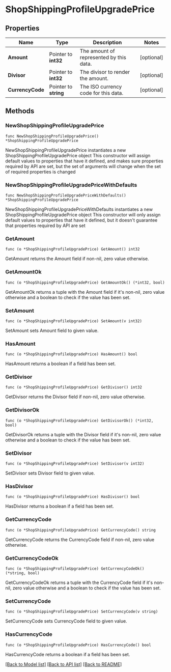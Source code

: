# ShopShippingProfileUpgradePrice

## Properties

Name | Type | Description | Notes
------------ | ------------- | ------------- | -------------
**Amount** | Pointer to **int32** | The amount of represented by this data. | [optional] 
**Divisor** | Pointer to **int32** | The divisor to render the amount. | [optional] 
**CurrencyCode** | Pointer to **string** | The ISO currency code for this data. | [optional] 

## Methods

### NewShopShippingProfileUpgradePrice

`func NewShopShippingProfileUpgradePrice() *ShopShippingProfileUpgradePrice`

NewShopShippingProfileUpgradePrice instantiates a new ShopShippingProfileUpgradePrice object
This constructor will assign default values to properties that have it defined,
and makes sure properties required by API are set, but the set of arguments
will change when the set of required properties is changed

### NewShopShippingProfileUpgradePriceWithDefaults

`func NewShopShippingProfileUpgradePriceWithDefaults() *ShopShippingProfileUpgradePrice`

NewShopShippingProfileUpgradePriceWithDefaults instantiates a new ShopShippingProfileUpgradePrice object
This constructor will only assign default values to properties that have it defined,
but it doesn't guarantee that properties required by API are set

### GetAmount

`func (o *ShopShippingProfileUpgradePrice) GetAmount() int32`

GetAmount returns the Amount field if non-nil, zero value otherwise.

### GetAmountOk

`func (o *ShopShippingProfileUpgradePrice) GetAmountOk() (*int32, bool)`

GetAmountOk returns a tuple with the Amount field if it's non-nil, zero value otherwise
and a boolean to check if the value has been set.

### SetAmount

`func (o *ShopShippingProfileUpgradePrice) SetAmount(v int32)`

SetAmount sets Amount field to given value.

### HasAmount

`func (o *ShopShippingProfileUpgradePrice) HasAmount() bool`

HasAmount returns a boolean if a field has been set.

### GetDivisor

`func (o *ShopShippingProfileUpgradePrice) GetDivisor() int32`

GetDivisor returns the Divisor field if non-nil, zero value otherwise.

### GetDivisorOk

`func (o *ShopShippingProfileUpgradePrice) GetDivisorOk() (*int32, bool)`

GetDivisorOk returns a tuple with the Divisor field if it's non-nil, zero value otherwise
and a boolean to check if the value has been set.

### SetDivisor

`func (o *ShopShippingProfileUpgradePrice) SetDivisor(v int32)`

SetDivisor sets Divisor field to given value.

### HasDivisor

`func (o *ShopShippingProfileUpgradePrice) HasDivisor() bool`

HasDivisor returns a boolean if a field has been set.

### GetCurrencyCode

`func (o *ShopShippingProfileUpgradePrice) GetCurrencyCode() string`

GetCurrencyCode returns the CurrencyCode field if non-nil, zero value otherwise.

### GetCurrencyCodeOk

`func (o *ShopShippingProfileUpgradePrice) GetCurrencyCodeOk() (*string, bool)`

GetCurrencyCodeOk returns a tuple with the CurrencyCode field if it's non-nil, zero value otherwise
and a boolean to check if the value has been set.

### SetCurrencyCode

`func (o *ShopShippingProfileUpgradePrice) SetCurrencyCode(v string)`

SetCurrencyCode sets CurrencyCode field to given value.

### HasCurrencyCode

`func (o *ShopShippingProfileUpgradePrice) HasCurrencyCode() bool`

HasCurrencyCode returns a boolean if a field has been set.


[[Back to Model list]](../README.md#documentation-for-models) [[Back to API list]](../README.md#documentation-for-api-endpoints) [[Back to README]](../README.md)


